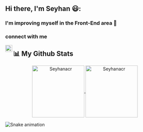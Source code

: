 ## Hi there, I'm Seyhan 😃:
### I'm improving myself in the Front-End area :muscle:

### connect with me
<a href="https://www.linkedin.com/in/seyhan-acar-5b8947186/">
<img align="left" alt="Shubham LinkdeIN" width="22px" src="https://cdn.jsdelivr.net/npm/simple-icons@v3/icons/linkedin.svg" />
</a>

## 📊 My Github Stats
<p align="center">
<a href="https://github.com/Seyhanacr">
  <img height="165em" align="center" src="https://github-readme-stats.vercel.app/api?username=Seyhanacr&show_icons=true&locale=en&theme=algolia&include_all_commits=true&count_private=true" alt="Seyhanacr"/>
  <img height="165em" align="center" src="https://github-readme-stats.vercel.app/api/top-langs?username=Seyhanacr&show_icons=true&locale=en&layout=compact&langs_count=8&theme=algolia" alt="Seyhanacr"/>
</a>
</p>


![Snake animation](https://svgshare.com/i/_CU.svg)
